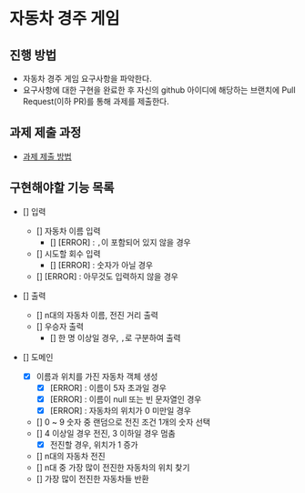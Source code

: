 # 자동차 경주 게임
## 진행 방법
* 자동차 경주 게임 요구사항을 파악한다.
* 요구사항에 대한 구현을 완료한 후 자신의 github 아이디에 해당하는 브랜치에 Pull Request(이하 PR)를 통해 과제를 제출한다.

## 과제 제출 과정
* [과제 제출 방법](https://github.com/next-step/nextstep-docs/tree/master/precourse)

## 구현해야할 기능 목록

- [] 입력
  - [] 자동차 이름 입력
    - [] [ERROR] : `,`이 포함되어 있지 않을 경우
  - [] 시도할 회수 입력
    - [] [ERROR] : 숫자가 아닐 경우
  - [] [ERROR] : 아무것도 입력하지 않을 경우    

- [] 출력
  - [] n대의 자동차 이름, 전진 거리 출력   
  - [] 우승자 출력
    - [] 한 명 이상일 경우, `,`로 구분하여 출력
 
- [] 도메인
  - [x] 이름과 위치를 가진 자동차 객체 생성
    - [x] [ERROR] : 이름이 5자 초과일 경우
    - [x] [ERROR] : 이름이 null 또는 빈 문자열인 경우
    - [x] [ERROR] : 자동차의 위치가 0 미만일 경우
  - [] 0 ~ 9 숫자 중 랜덤으로 전진 조건 1개의 숫자 선택
  - [] 4 이상일 경우 전진, 3 이하일 경우 멈춤
    - [x] 전진할 경우, 위치가 1 증가
  - [] n대의 자동차 전진
  - [] n대 중 가장 많이 전진한 자동차의 위치 찾기
  - [] 가장 많이 전진한 자동차들 반환

